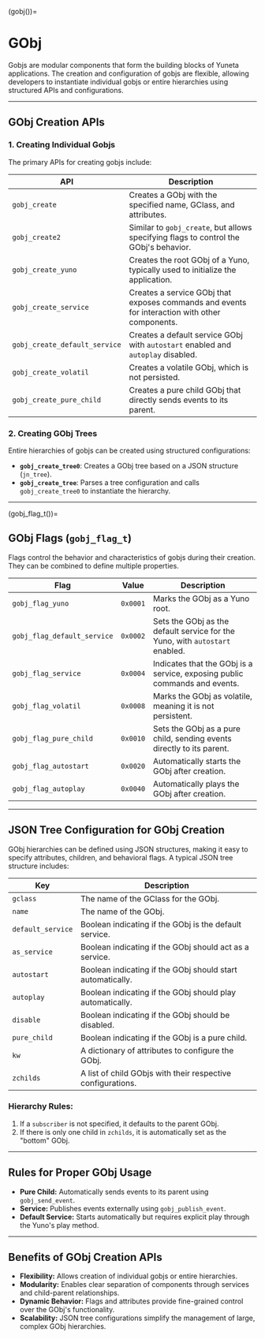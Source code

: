 (gobj())=
# **GObj**

Gobjs are modular components that form the building blocks of Yuneta applications. The creation and configuration of gobjs are flexible, allowing developers to instantiate individual gobjs or entire hierarchies using structured APIs and configurations.

---

## GObj Creation APIs

### 1. **Creating Individual Gobjs**

The primary APIs for creating gobjs include:

| **API**                     | **Description**                                                                                   |
|-----------------------------|---------------------------------------------------------------------------------------------------|
| `gobj_create`               | Creates a GObj with the specified name, GClass, and attributes.                                   |
| `gobj_create2`              | Similar to `gobj_create`, but allows specifying flags to control the GObj's behavior.             |
| `gobj_create_yuno`          | Creates the root GObj of a Yuno, typically used to initialize the application.                    |
| `gobj_create_service`       | Creates a service GObj that exposes commands and events for interaction with other components.    |
| `gobj_create_default_service` | Creates a default service GObj with `autostart` enabled and `autoplay` disabled.                 |
| `gobj_create_volatil`       | Creates a volatile GObj, which is not persisted.                                                  |
| `gobj_create_pure_child`    | Creates a pure child GObj that directly sends events to its parent.                               |

### 2. **Creating GObj Trees**

Entire hierarchies of gobjs can be created using structured configurations:
- **`gobj_create_tree0`**: Creates a GObj tree based on a JSON structure (`jn_tree`).
- **`gobj_create_tree`**: Parses a tree configuration and calls `gobj_create_tree0` to instantiate the hierarchy.

---

(gobj_flag_t())=
## GObj Flags (`gobj_flag_t`)

Flags control the behavior and characteristics of gobjs during their creation. They can be combined to define multiple properties.

| **Flag**                  | **Value**   | **Description**                                                                 |
|---------------------------|-------------|---------------------------------------------------------------------------------|
| `gobj_flag_yuno`          | `0x0001`    | Marks the GObj as a Yuno root.                                                 |
| `gobj_flag_default_service` | `0x0002`  | Sets the GObj as the default service for the Yuno, with `autostart` enabled.    |
| `gobj_flag_service`       | `0x0004`    | Indicates that the GObj is a service, exposing public commands and events.     |
| `gobj_flag_volatil`       | `0x0008`    | Marks the GObj as volatile, meaning it is not persistent.                      |
| `gobj_flag_pure_child`    | `0x0010`    | Sets the GObj as a pure child, sending events directly to its parent.          |
| `gobj_flag_autostart`     | `0x0020`    | Automatically starts the GObj after creation.                                  |
| `gobj_flag_autoplay`      | `0x0040`    | Automatically plays the GObj after creation.                                   |

---

## JSON Tree Configuration for GObj Creation

GObj hierarchies can be defined using JSON structures, making it easy to specify attributes, children, and behavioral flags. A typical JSON tree structure includes:

| **Key**          | **Description**                                                                                  |
|-------------------|--------------------------------------------------------------------------------------------------|
| `gclass`         | The name of the GClass for the GObj.                                                             |
| `name`           | The name of the GObj.                                                                            |
| `default_service` | Boolean indicating if the GObj is the default service.                                           |
| `as_service`      | Boolean indicating if the GObj should act as a service.                                          |
| `autostart`       | Boolean indicating if the GObj should start automatically.                                       |
| `autoplay`        | Boolean indicating if the GObj should play automatically.                                        |
| `disable`         | Boolean indicating if the GObj should be disabled.                                               |
| `pure_child`      | Boolean indicating if the GObj is a pure child.                                                  |
| `kw`             | A dictionary of attributes to configure the GObj.                                                |
| `zchilds`        | A list of child GObjs with their respective configurations.                                       |

### Hierarchy Rules:
1. If a `subscriber` is not specified, it defaults to the parent GObj.
2. If there is only one child in `zchilds`, it is automatically set as the "bottom" GObj.

---

## Rules for Proper GObj Usage

- **Pure Child:** Automatically sends events to its parent using `gobj_send_event`.
- **Service:** Publishes events externally using `gobj_publish_event`.
- **Default Service:** Starts automatically but requires explicit play through the Yuno's play method.

---

## Benefits of GObj Creation APIs

- **Flexibility:** Allows creation of individual gobjs or entire hierarchies.
- **Modularity:** Enables clear separation of components through services and child-parent relationships.
- **Dynamic Behavior:** Flags and attributes provide fine-grained control over the GObj's functionality.
- **Scalability:** JSON tree configurations simplify the management of large, complex GObj hierarchies.
